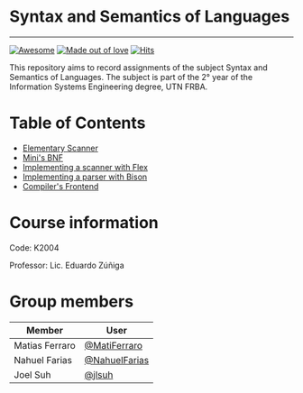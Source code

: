 # Syntax and Semantics of Languages

---

[![Awesome](https://cdn.rawgit.com/sindresorhus/awesome/d7305f38d29fed78fa85652e3a63e154dd8e8829/media/badge.svg)](https://github.com/sindresorhus/awesome)
[![Made out of love](https://img.shields.io/badge/made%20out%20of-love-red)](https://github.com/chetanraj/awesome-github-badges)
[![Hits](https://hits.seeyoufarm.com/api/count/incr/badge.svg?url=https%3A%2F%2Fgithub.com%2FNahuelFarias%2FSSL-2020&count_bg=%2379C83D&title_bg=%23555555&icon=&icon_color=%23E7E7E7&title=hits&edge_flat=false)](https://hits.seeyoufarm.com)

This repository aims to record assignments of the subject Syntax and Semantics of Languages. The subject is part of the 2° year of the Information Systems Engineering degree, UTN FRBA.

# Table of Contents

- [Elementary Scanner](https://github.com/NahuelFarias/SSL-2020/tree/main/assignment1-elementary-scanner)
- [Mini's BNF](https://github.com/NahuelFarias/SSL-2020/tree/main/assignment2-mini-language-bnf)
- [Implementing a scanner with Flex](https://github.com/NahuelFarias/SSL-2020/tree/main/assignment3-scanner-flex)
- [Implementing a parser with Bison](https://github.com/NahuelFarias/SSL-2020/tree/main/assignment4-parser-bison)
- [Compiler's Frontend](https://github.com/NahuelFarias/SSL-2020/tree/main/assignment5-compiler-frontend)

# Course information

Code: K2004

Professor: Lic. Eduardo Zúñiga

# Group members

| Member         | User                                             |
| -------------- | ------------------------------------------------ |
| Matias Ferraro | [@MatiFerraro](https://github.com/MatiFerraro)   |
| Nahuel Farias  | [@NahuelFarias](https://github.com/NahuelFarias) |
| Joel Suh       | [@jlsuh](https://github.com/jlsuh)               |

